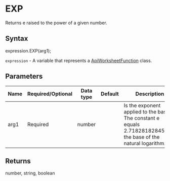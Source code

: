 # EXP

Returns e raised to the power of a given number.

## Syntax

expression.EXP(arg1);

`expression` - A variable that represents a [ApiWorksheetFunction](../ApiWorksheetFunction.md) class.

## Parameters

| **Name** | **Required/Optional** | **Data type** | **Default** | **Description** |
| ------------- | ------------- | ------------- | ------------- | ------------- |
| arg1 | Required | number |  | Is the exponent applied to the base e. The constant e equals 2.71828182845904, the base of the natural logarithm. |

## Returns

number, string, boolean